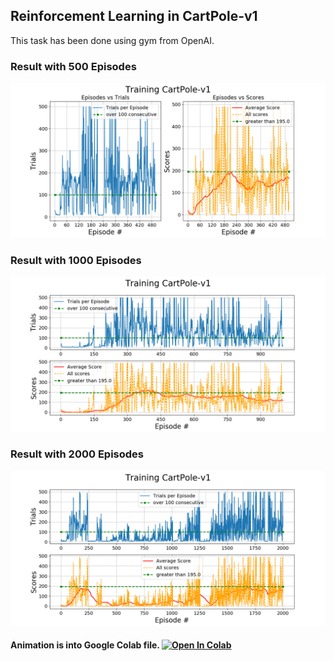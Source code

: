 ## Reinforcement Learning in CartPole-v1
This task has been done using gym from OpenAI.

### Result with 500 Episodes
![Alt text](Figure_1.png)

### Result with 1000 Episodes
![Alt text](Figure_2.png)

### Result with 2000 Episodes
![Alt text](Figure_3.png)

#### Animation is into Google Colab file. [![Open In Colab](https://colab.research.google.com/assets/colab-badge.svg)](https://colab.research.google.com/github/Eduzc07/machinelearning/blob/master/9_Entertainment/ReinforcementLearning.ipynb.ipynb)
